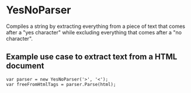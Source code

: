 # YesNoParser
Compiles a string by extracting everything from a piece of text that comes after a "yes character" while excluding everything that comes after a "no character".

## Example use case to extract text from a HTML document
	var parser = new YesNoParser('>', '<');
	var freeFromHtmlTags = parser.Parse(html);
